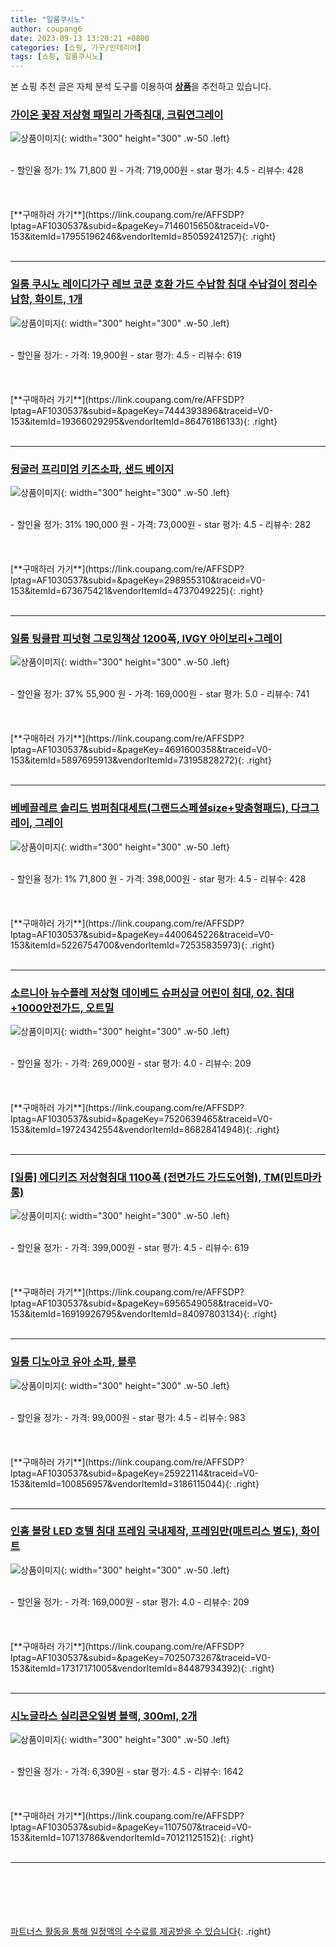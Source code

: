 ```yaml
---
title: "일룸쿠시노"
author: coupang6
date: 2023-09-13 13:20:21 +0800
categories: [쇼핑, 가구/인테리어]
tags: [쇼핑, 일룸쿠시노]
---
```


본 쇼핑 추천 글은 자체 분석 도구를 이용하여 [**상품**](https://link.coupang.com/a/bao1ui)을 추천하고 있습니다.

### [가이온 꽃잠 저상형 패밀리 가족침대, 크림연그레이](https://link.coupang.com/re/AFFSDP?lptag=AF1030537&subid=&pageKey=7146015650&traceid=V0-153&itemId=17955196246&vendorItemId=85059241257)

![상품이미지](https://thumbnail8.coupangcdn.com/thumbnails/remote/230x230ex/image/vendor_inventory/acfa/db83373fa29a4214409dbacc9827ec617980d51ac58660d8d0b793ff5925.jpg){: width="300" height="300" .w-50 .left}


<br>
- 할인율 정가: 1%  71,800   원
- 가격: 719,000원
- star 평가: 4.5
- 리뷰수: 428
<br>
<br>
<br>
<br>
[**구매하러 가기**](https://link.coupang.com/re/AFFSDP?lptag=AF1030537&subid=&pageKey=7146015650&traceid=V0-153&itemId=17955196246&vendorItemId=85059241257){: .right}
<br>
<br>

---

### [일룸 쿠시노 레이디가구 레브 코쿤 호환 가드 수납함 침대 수납걸이 정리수납함, 화이트, 1개](https://link.coupang.com/re/AFFSDP?lptag=AF1030537&subid=&pageKey=7444393896&traceid=V0-153&itemId=19366029295&vendorItemId=86476186133)

![상품이미지](https://thumbnail10.coupangcdn.com/thumbnails/remote/230x230ex/image/vendor_inventory/4d69/46f19e3767ad675f34d1074a0fce15127176ee5311f737aaebd34a1aeb28.jpg){: width="300" height="300" .w-50 .left}


<br>
- 할인율 정가: 
- 가격: 19,900원
- star 평가: 4.5
- 리뷰수: 619
<br>
<br>
<br>
<br>
[**구매하러 가기**](https://link.coupang.com/re/AFFSDP?lptag=AF1030537&subid=&pageKey=7444393896&traceid=V0-153&itemId=19366029295&vendorItemId=86476186133){: .right}
<br>
<br>

---

### [뒹굴러 프리미엄 키즈소파, 샌드 베이지](https://link.coupang.com/re/AFFSDP?lptag=AF1030537&subid=&pageKey=298955310&traceid=V0-153&itemId=673675421&vendorItemId=4737049225)

![상품이미지](https://thumbnail6.coupangcdn.com/thumbnails/remote/230x230ex/image/retail/images/2019/05/02/17/9/91e1b6a9-2886-43e3-96d6-8f947c198f61.jpg){: width="300" height="300" .w-50 .left}


<br>
- 할인율 정가: 31%  190,000   원
- 가격: 73,000원
- star 평가: 4.5
- 리뷰수: 282
<br>
<br>
<br>
<br>
[**구매하러 가기**](https://link.coupang.com/re/AFFSDP?lptag=AF1030537&subid=&pageKey=298955310&traceid=V0-153&itemId=673675421&vendorItemId=4737049225){: .right}
<br>
<br>

---

### [일룸 팅클팝 피넛형 그로잉책상 1200폭, IVGY 아이보리+그레이](https://link.coupang.com/re/AFFSDP?lptag=AF1030537&subid=&pageKey=4691600358&traceid=V0-153&itemId=5897695913&vendorItemId=73195828272)

![상품이미지](https://thumbnail9.coupangcdn.com/thumbnails/remote/230x230ex/image/vendor_inventory/1f15/b3c75d5c6c8a1e01bc29c25b38d0e8f45f701cbaf1af54758eb7447a7e90.jpg){: width="300" height="300" .w-50 .left}


<br>
- 할인율 정가: 37%  55,900   원
- 가격: 169,000원
- star 평가: 5.0
- 리뷰수: 741
<br>
<br>
<br>
<br>
[**구매하러 가기**](https://link.coupang.com/re/AFFSDP?lptag=AF1030537&subid=&pageKey=4691600358&traceid=V0-153&itemId=5897695913&vendorItemId=73195828272){: .right}
<br>
<br>

---

### [베베끌레르 솔리드 범퍼침대세트(그랜드스페셜size+맞춤형패드), 다크그레이, 그레이](https://link.coupang.com/re/AFFSDP?lptag=AF1030537&subid=&pageKey=4400645226&traceid=V0-153&itemId=5226754700&vendorItemId=72535835973)

![상품이미지](https://thumbnail6.coupangcdn.com/thumbnails/remote/230x230ex/image/vendor_inventory/1596/da6757d5f20c0369c56f18c80bc7e4fd08c52da2e2004f7e8104f82600cf.jpg){: width="300" height="300" .w-50 .left}


<br>
- 할인율 정가: 1%  71,800   원
- 가격: 398,000원
- star 평가: 4.5
- 리뷰수: 428
<br>
<br>
<br>
<br>
[**구매하러 가기**](https://link.coupang.com/re/AFFSDP?lptag=AF1030537&subid=&pageKey=4400645226&traceid=V0-153&itemId=5226754700&vendorItemId=72535835973){: .right}
<br>
<br>

---

### [소르니아 뉴수플레 저상형 데이베드 슈퍼싱글 어린이 침대, 02. 침대+1000안전가드, 오트밀](https://link.coupang.com/re/AFFSDP?lptag=AF1030537&subid=&pageKey=7520639465&traceid=V0-153&itemId=19724342554&vendorItemId=86828414948)

![상품이미지](https://thumbnail7.coupangcdn.com/thumbnails/remote/230x230ex/image/vendor_inventory/18ad/c922187c10221638ab27e04c90e6b21c024fe170974fb371f195a913f660.jpg){: width="300" height="300" .w-50 .left}


<br>
- 할인율 정가: 
- 가격: 269,000원
- star 평가: 4.0
- 리뷰수: 209
<br>
<br>
<br>
<br>
[**구매하러 가기**](https://link.coupang.com/re/AFFSDP?lptag=AF1030537&subid=&pageKey=7520639465&traceid=V0-153&itemId=19724342554&vendorItemId=86828414948){: .right}
<br>
<br>

---

### [[일룸] 에디키즈 저상형침대 1100폭 (전면가드 가드도어형), TM(민트마카롱)](https://link.coupang.com/re/AFFSDP?lptag=AF1030537&subid=&pageKey=6956549058&traceid=V0-153&itemId=16919926795&vendorItemId=84097803134)

![상품이미지](https://thumbnail9.coupangcdn.com/thumbnails/remote/230x230ex/image/vendor_inventory/4562/9c88d4f7ae61a3b6689971b94ff4c332e39645154135c1789dc54b0da620.jpg){: width="300" height="300" .w-50 .left}


<br>
- 할인율 정가: 
- 가격: 399,000원
- star 평가: 4.5
- 리뷰수: 619
<br>
<br>
<br>
<br>
[**구매하러 가기**](https://link.coupang.com/re/AFFSDP?lptag=AF1030537&subid=&pageKey=6956549058&traceid=V0-153&itemId=16919926795&vendorItemId=84097803134){: .right}
<br>
<br>

---

### [일룸 디노아코 유아 소파, 블루](https://link.coupang.com/re/AFFSDP?lptag=AF1030537&subid=&pageKey=25922114&traceid=V0-153&itemId=100856957&vendorItemId=3186115044)

![상품이미지](https://thumbnail7.coupangcdn.com/thumbnails/remote/230x230ex/image/retail/images/2017/07/04/18/8/ca1f030a-17a3-4dfa-8440-dac9944a16d1.jpg){: width="300" height="300" .w-50 .left}


<br>
- 할인율 정가: 
- 가격: 99,000원
- star 평가: 4.5
- 리뷰수: 983
<br>
<br>
<br>
<br>
[**구매하러 가기**](https://link.coupang.com/re/AFFSDP?lptag=AF1030537&subid=&pageKey=25922114&traceid=V0-153&itemId=100856957&vendorItemId=3186115044){: .right}
<br>
<br>

---

### [인홈 블랑 LED 호텔 침대 프레임 국내제작, 프레임만(매트리스 별도), 화이트](https://link.coupang.com/re/AFFSDP?lptag=AF1030537&subid=&pageKey=7025073267&traceid=V0-153&itemId=17317171005&vendorItemId=84487934392)

![상품이미지](https://thumbnail6.coupangcdn.com/thumbnails/remote/230x230ex/image/vendor_inventory/c5ac/648b55c274c37e39e3bd60d18b0b3296cfa921522105b5ed116c64488cc7.jpg){: width="300" height="300" .w-50 .left}


<br>
- 할인율 정가: 
- 가격: 169,000원
- star 평가: 4.0
- 리뷰수: 209
<br>
<br>
<br>
<br>
[**구매하러 가기**](https://link.coupang.com/re/AFFSDP?lptag=AF1030537&subid=&pageKey=7025073267&traceid=V0-153&itemId=17317171005&vendorItemId=84487934392){: .right}
<br>
<br>

---

### [시노글라스 실리콘오일병 블랙, 300ml, 2개](https://link.coupang.com/re/AFFSDP?lptag=AF1030537&subid=&pageKey=1107507&traceid=V0-153&itemId=10713786&vendorItemId=70121125152)

![상품이미지](https://thumbnail7.coupangcdn.com/thumbnails/remote/230x230ex/image/retail/images/2980791442642540-6aba4c5c-4262-4eb3-bce4-3cbc461c0b3e.jpg){: width="300" height="300" .w-50 .left}


<br>
- 할인율 정가: 
- 가격: 6,390원
- star 평가: 4.5
- 리뷰수: 1642
<br>
<br>
<br>
<br>
[**구매하러 가기**](https://link.coupang.com/re/AFFSDP?lptag=AF1030537&subid=&pageKey=1107507&traceid=V0-153&itemId=10713786&vendorItemId=70121125152){: .right}
<br>
<br>

---
<br><br><br><br><br> [파트너스 활동을 통해 일정액의 수수료를 제공받을 수 있습니다](https://link.coupang.com/a/bao1ui){: .right}